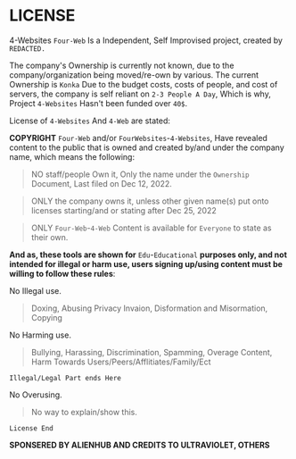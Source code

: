 # LICENSE

  4-Websites `Four-Web` Is a Independent, Self Improvised project, created by `REDACTED.`
  
 The company's Ownership is currently not known, due to the company/organization being moved/re-own by various.
 The current Ownership is `Konka`
 Due to the budget costs, costs of people, and cost of servers, the company is self reliant on `2-3 People A Day`, Which is why, Project `4-Websites` Hasn't been
 funded over `40$`. 
 
 License of `4-Websites` And `4-Web` are stated:
 
 
__COPYRIGHT__
`Four-Web` and/or `FourWebsites`-`4-Websites`, Have revealed content to the public that is owned and created by/and under the company name, which means the following:
>NO staff/people Own it, Only the name under the `Ownership` Document, Last filed on Dec 12, 2022.

>ONLY the company owns it, unless other given name(s) put onto licenses starting/and or stating after Dec 25, 2022

>ONLY `Four-Web`-`4-Web` Content is available for `Everyone` to state as their own.

__And as, these tools are shown for__ `Edu`-`Educational` __purposes only, and not intended for illegal or harm use, users signing up/using content must be willing to follow these rules__:

No Illegal use. 
>Doxing, Abusing Privacy Invaion, Disformation and Misormation, Copying

No Harming use.
>Bullying, Harassing, Discrimination, Spamming, Overage Content, Harm Towards Users/Peers/Afflitiates/Family/Ect

`Illegal/Legal Part ends Here`

No Overusing.
>No way to explain/show this.

`License End`

__SPONSERED BY ALIENHUB AND CREDITS TO ULTRAVIOLET, OTHERS__
